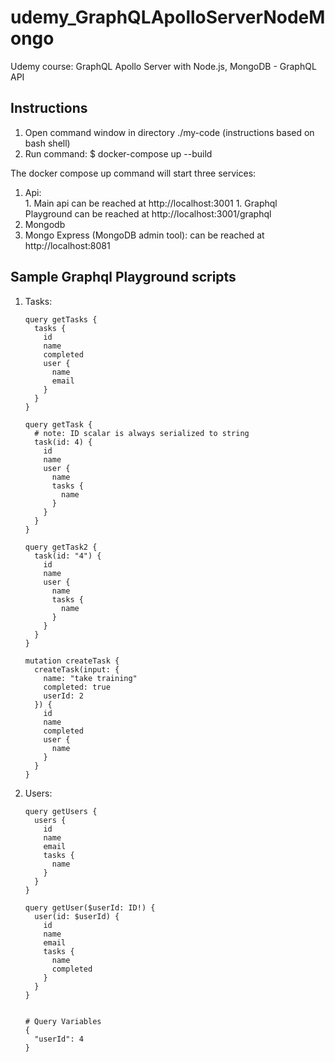 # udemy_GraphQLApolloServerNodeMongo
Udemy course: GraphQL Apollo Server with Node.js, MongoDB - GraphQL API

## Instructions
1. Open command window in directory ./my-code (instructions based on bash shell)
1. Run command: $ docker-compose up --build

The docker compose up command will start three services:  
  1. Api:   
    1. Main api can be reached at http://localhost:3001
    1. Graphql Playground can be reached at http://localhost:3001/graphql
  1. Mongodb
  1. Mongo Express (MongoDB admin tool): can be reached at http://localhost:8081


## Sample Graphql Playground scripts
1. Tasks:
    ```gql
    query getTasks {
      tasks {
        id
        name
        completed
        user {
          name
          email
        }
      }  
    }

    query getTask {
      # note: ID scalar is always serialized to string
      task(id: 4) {
        id
        name
        user {
          name
          tasks {
            name
          }
        }
      }  
    }

    query getTask2 {
      task(id: "4") {
        id
        name
        user {
          name
          tasks {
            name
          }
        }
      }  
    }

    mutation createTask {
      createTask(input: {
        name: "take training"
        completed: true
        userId: 2
      }) {
        id
        name
        completed
        user {
          name
        }
      }
    }
    ```
1. Users:
    ```gql
    query getUsers {
      users {
        id
        name
        email
        tasks {
          name
        }
      }
    }

    query getUser($userId: ID!) {
      user(id: $userId) {
        id
        name
        email
        tasks {
          name
          completed 
        }
      }
    }


    # Query Variables
    {
      "userId": 4
    }
    ```